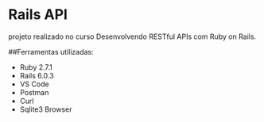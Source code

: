 # Rails API

projeto realizado no curso Desenvolvendo RESTful APIs com Ruby on Rails.

##Ferramentas utilizadas:

- Ruby 2.7.1
- Rails 6.0.3
- VS Code
- Postman
- Curl
- Sqlite3 Browser
